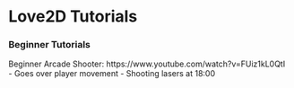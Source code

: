 <h1>Love2D Tutorials</h1>

<h3>Beginner Tutorials</h3>
Beginner Arcade Shooter: https://www.youtube.com/watch?v=FUiz1kL0QtI
- Goes over player movement
- Shooting lasers at 18:00
